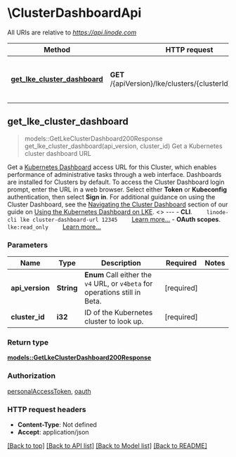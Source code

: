 # \ClusterDashboardApi

All URIs are relative to *https://api.linode.com*

Method | HTTP request | Description
------------- | ------------- | -------------
[**get_lke_cluster_dashboard**](ClusterDashboardApi.md#get_lke_cluster_dashboard) | **GET** /{apiVersion}/lke/clusters/{clusterId}/dashboard | Get a Kubernetes cluster dashboard URL



## get_lke_cluster_dashboard

> models::GetLkeClusterDashboard200Response get_lke_cluster_dashboard(api_version, cluster_id)
Get a Kubernetes cluster dashboard URL

Get a [Kubernetes Dashboard](https://github.com/kubernetes/dashboard) access URL for this Cluster, which enables performance of administrative tasks through a web interface.  Dashboards are installed for Clusters by default.  To access the Cluster Dashboard login prompt, enter the URL in a web browser. Select either __Token__ or __Kubeconfig__ authentication, then select __Sign in__.  For additional guidance on using the Cluster Dashboard, see the [Navigating the Cluster Dashboard](https://www.linode.com/docs/guides/using-the-kubernetes-dashboard-on-lke/#navigating-the-cluster-dashboard) section of our guide on [Using the Kubernetes Dashboard on LKE](https://www.linode.com/docs/guides/using-the-kubernetes-dashboard-on-lke/).   <<LB>>  ---   - __CLI__.      ```     linode-cli lke cluster-dashboard-url 12345     ```      [Learn more...](https://techdocs.akamai.com/cloud-computing/docs/getting-started-with-the-linode-cli)  - __OAuth scopes__.      ```     lke:read_only     ```      [Learn more...](https://techdocs.akamai.com/linode-api/reference/get-started#oauth)

### Parameters


Name | Type | Description  | Required | Notes
------------- | ------------- | ------------- | ------------- | -------------
**api_version** | **String** | __Enum__ Call either the `v4` URL, or `v4beta` for operations still in Beta. | [required] |
**cluster_id** | **i32** | ID of the Kubernetes cluster to look up. | [required] |

### Return type

[**models::GetLkeClusterDashboard200Response**](get_lke_cluster_dashboard_200_response.md)

### Authorization

[personalAccessToken](../README.md#personalAccessToken), [oauth](../README.md#oauth)

### HTTP request headers

- **Content-Type**: Not defined
- **Accept**: application/json

[[Back to top]](#) [[Back to API list]](../README.md#documentation-for-api-endpoints) [[Back to Model list]](../README.md#documentation-for-models) [[Back to README]](../README.md)

